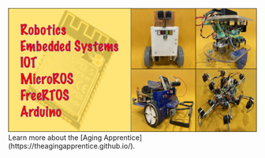 <img title="agingApprenticeBanner" alt="Alt text" src="https://github.com/theAgingApprentice/theAgingApprentice/blob/main/agingApprenticeBanner.png">
Learn more about the [Aging Apprentice](https://theagingapprentice.github.io/).
